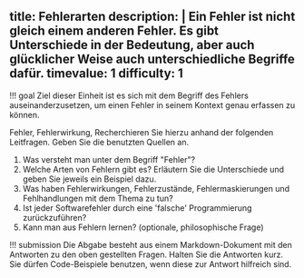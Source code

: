 title: Fehlerarten
description: |
  Ein Fehler ist nicht gleich einem anderen Fehler. Es gibt Unterschiede in der Bedeutung, aber auch glücklicher Weise
auch unterschiedliche Begriffe dafür.
timevalue: 1
difficulty: 1
---
!!! goal
    Ziel dieser Einheit ist es sich mit dem Begriff des Fehlers auseinanderzusetzen, um einen Fehler in seinem
Kontext genau erfassen zu können.

Fehler, Fehlerwirkung, 
Recherchieren Sie hierzu anhand der folgenden Leitfragen. 
Geben Sie die benutzten Quellen an.

1. Was versteht man unter dem Begriff "Fehler"?
2. Welche Arten von Fehlern gibt es? 
   Erläutern Sie die Unterschiede und geben Sie jeweils ein Beispiel dazu.
3. Was haben Fehlerwirkungen, Fehlerzustände, Fehlermaskierungen und Fehlhandlungen mit dem Thema zu tun?
4. Ist jeder Softwarefehler durch eine 'falsche' Programmierung zurückzuführen?
5. Kann man aus Fehlern lernen? (optionale, philosophische Frage)

!!! submission
    Die Abgabe besteht aus einem Markdown-Dokument mit den Antworten zu den oben gestellten Fragen.
    Halten Sie die Antworten kurz.
    Sie dürfen Code-Beispiele benutzen, wenn diese zur Antwort hilfreich sind.
